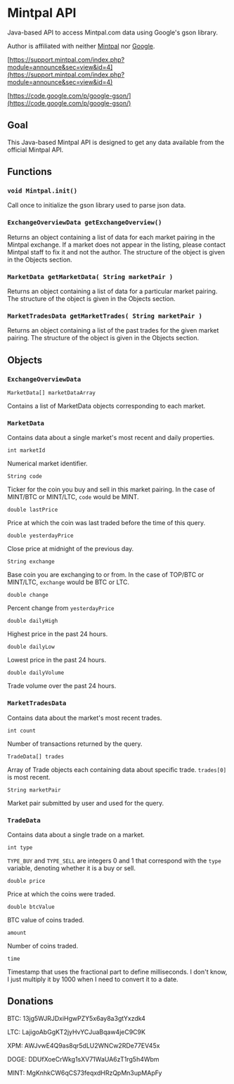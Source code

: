# Mintpal API

Java-based API to access Mintpal.com data using Google's gson library.

Author is affiliated with neither [Mintpal](https://www.mintpal.com/) nor [Google](https://www.google.com/).

[https://support.mintpal.com/index.php?module=announce&sec=view&id=4](https://support.mintpal.com/index.php?module=announce&sec=view&id=4)

[https://code.google.com/p/google-gson/](https://code.google.com/p/google-gson/)



## Goal

This Java-based Mintpal API is designed to get any data available from the official Mintpal API.



## Functions


### `void Mintpal.init()`

Call once to initialize the gson library used to parse json data.


### `ExchangeOverviewData getExchangeOverview()`

Returns an object containing a list of data for each market pairing in the Mintpal exchange. If a market does not appear in the listing, please contact Mintpal staff to fix it and not the author. The structure of the object is given in the Objects section.


### `MarketData getMarketData( String marketPair )`

Returns an object containing a list of data for a particular market pairing. The structure of the object is given in the Objects section.


### `MarketTradesData getMarketTrades( String marketPair )`

Returns an object containing a list of the past trades for the given market pairing. The structure of the object is given in the Objects section.



## Objects


### `ExchangeOverviewData`

`MarketData[] marketDataArray`

Contains a list of MarketData objects corresponding to each market.


### `MarketData`

Contains data about a single market's most recent and daily properties.

`int marketId`

Numerical market identifier.

`String code`

Ticker for the coin you buy and sell in this market pairing. In the case of MINT/BTC or MINT/LTC, `code` would be MINT.

`double lastPrice`

Price at which the coin was last traded before the time of this query.

`double yesterdayPrice`

Close price at midnight of the previous day.

`String exchange`

Base coin you are exchanging to or from. In the case of TOP/BTC or MINT/LTC, `exchange` would be BTC or LTC.

`double change`

Percent change from `yesterdayPrice`

`double dailyHigh`

Highest price in the past 24 hours.

`double dailyLow`

Lowest price in the past 24 hours.

`double dailyVolume`

Trade volume over the past 24 hours.


### `MarketTradesData`

Contains data about the market's most recent trades.

`int count`

Number of transactions returned by the query.

`TradeData[] trades`

Array of Trade objects each containing data about specific trade. `trades[0]` is most recent.

`String marketPair`

Market pair submitted by user and used for the query.


### `TradeData`

Contains data about a single trade on a market.

`int type`

`TYPE_BUY` and `TYPE_SELL` are integers 0 and 1 that correspond with the `type` variable, denoting whether it is a buy or sell.

`double price`

Price at which the coins were traded.

`double btcValue`

BTC value of coins traded.

`amount`

Number of coins traded.

`time`

Timestamp that uses the fractional part to define milliseconds. I don't know, I just multiply it by 1000 when I need to convert it to a date.



## Donations

BTC: 13jg5WJRJDxiHgwPZY5x6ay8a3gtYxzdk4

LTC: LajigoAbGgKT2jyHvYCJuaBqaw4jeC9C9K

XPM: AWJvwE4Q9as8qr5dLU2WNCw2RDe77EV45x

DOGE: DDUfXoeCrWkg1sXV71WaUA6zT1rg5h4Wbm

MINT: MgKnhkCW6qCS73feqxdHRzQpMn3upMApFy